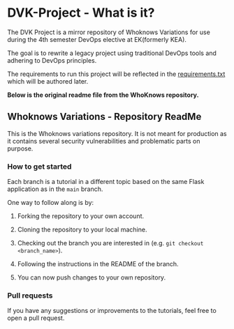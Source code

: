 # DVK-Project - What is it?
The DVK Project is a mirror repository of Whoknows Variations for use during the 4th semester DevOps elective at EK(formerly KEA). 

The goal is to rewrite a legacy project using traditional DevOps tools and adhering to DevOps principles.

The requirements to run this project will be reflected in the [requirements.txt](path/to/requirements.txt) which will be authored later.


**Below is the original readme file from the WhoKnows repository.**
## Whoknows Variations - Repository ReadMe

This is the Whoknows variations repository. It is not meant for production as it contains several security vulnerabilities and problematic parts on purpose. 

### How to get started

Each branch is a tutorial in a different topic based on the same Flask application as in the `main` branch. 

One way to follow along is by:

1. Forking the repository to your own account.

2. Cloning the repository to your local machine.

3. Checking out the branch you are interested in (e.g. `git checkout <branch_name>`).

4. Following the instructions in the README of the branch.

5. You can now push changes to your own repository. 

### Pull requests

If you have any suggestions or improvements to the tutorials, feel free to open a pull request.

